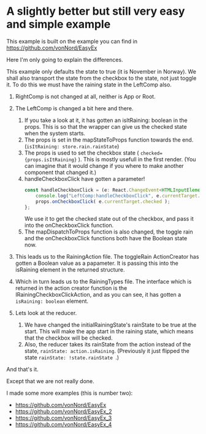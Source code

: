 # A slightly better but still very easy and simple example

This example is built on the example you can find in https://github.com/vonNord/EasyEx

Here I'm only going to explain the differences.

This example only defaults the state to true (it is November in Norway). We shall also transport the state from the checkbox to the state, not just toggle it. To do this we must have the raining state in the LeftComp also.

1.  RightComp is not changed at all, neither is App or Root.
1.  The LeftComp is changed a bit here and there.
    1. If you take a look at it, it has gotten an isItRaining: boolean in the props. This is so that the wrapper can give us the checked state when the system starts.
    1.  The props is set in the mapStateToProps function towards the end. (```isItRaining: store.rain.rainState```)
    1.  The props is used to set the checkbox state ( ```checked={props.isItRaining}``` ). This is mostly usefull in the first render. (You can imagine that it would change if you where to make another component that changed it.)
    1.  handleCheckboxClick have gotten a parameter!
        ```typescript
        const handleCheckboxClick = (e: React.ChangeEvent<HTMLInputElement>) => {
		    console.log("LeftComp:handleCheckboxClick", e.currentTarget.checked );
		    props.onCheckboxClick( e.currentTarget.checked );
    	};
        ```
        We use it to get the checked state out of the checkbox, and pass it into the onCheckboxClick function.
    1.  The mapDispatchToProps function is also changed, the toggle rain and the onCheckboxClick functions both have the Boolean state now.

1.  This leads us to the RainingAction file.
    The toggleRain ActionCreator has gotten a Boolean value as a papameter. It is passing this into the isRaining element in the returned structure.
1.  Which in turn leads us to the RainingTypes file.
    The interface which is returned in the action creator function is the IRainingCheckboxClickAction, and as you can see, it has gotten a ```isRaining: boolean``` element.
1.  Lets look at the reducer.
    1.  We have changed the initialRainingState's rainState to be true at the start. This will make the app start in the raining state, which means that the checkbox will be checked.
    1.  Also,  the reducer takes its rainState from the action instead of the state, ```rainState: action.isRaining```. (Previously it just flipped the state ```rainState: !state.rainState ```.)

And that's it.


Except that we are not really done.

I made some more examples (this is number two):
*   https://github.com/vonNord/EasyEx
*   https://github.com/vonNord/EasyEx_2
*   https://github.com/vonNord/EasyEx_3
*   https://github.com/vonNord/EasyEx_4